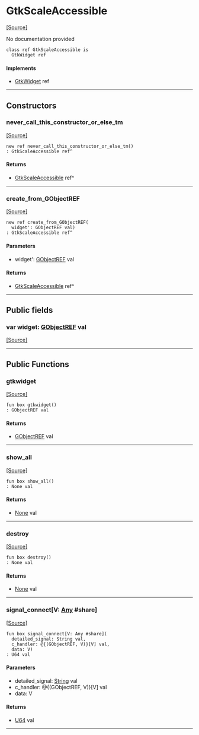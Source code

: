 # GtkScaleAccessible
<span class="source-link">[[Source]](src/gtk3/GtkScaleAccessible.md#L6)</span>

No documentation provided


```pony
class ref GtkScaleAccessible is
  GtkWidget ref
```

#### Implements

* [GtkWidget](gtk3-GtkWidget.md) ref

---

## Constructors

### never_call_this_constructor_or_else_tm
<span class="source-link">[[Source]](src/gtk3/GtkScaleAccessible.md#L13)</span>


```pony
new ref never_call_this_constructor_or_else_tm()
: GtkScaleAccessible ref^
```

#### Returns

* [GtkScaleAccessible](gtk3-GtkScaleAccessible.md) ref^

---

### create_from_GObjectREF
<span class="source-link">[[Source]](src/gtk3/GtkScaleAccessible.md#L16)</span>


```pony
new ref create_from_GObjectREF(
  widget': GObjectREF val)
: GtkScaleAccessible ref^
```
#### Parameters

*   widget': [GObjectREF](gtk3-..-gobject-GObjectREF.md) val

#### Returns

* [GtkScaleAccessible](gtk3-GtkScaleAccessible.md) ref^

---

## Public fields

### var widget: [GObjectREF](gtk3-..-gobject-GObjectREF.md) val
<span class="source-link">[[Source]](src/gtk3/GtkScaleAccessible.md#L10)</span>



---

## Public Functions

### gtkwidget
<span class="source-link">[[Source]](src/gtk3/GtkScaleAccessible.md#L12)</span>


```pony
fun box gtkwidget()
: GObjectREF val
```

#### Returns

* [GObjectREF](gtk3-..-gobject-GObjectREF.md) val

---

### show_all
<span class="source-link">[[Source]](src/gtk3/GtkWidget.md#L4)</span>


```pony
fun box show_all()
: None val
```

#### Returns

* [None](builtin-None.md) val

---

### destroy
<span class="source-link">[[Source]](src/gtk3/GtkWidget.md#L7)</span>


```pony
fun box destroy()
: None val
```

#### Returns

* [None](builtin-None.md) val

---

### signal_connect\[V: [Any](builtin-Any.md) #share\]
<span class="source-link">[[Source]](src/gtk3/GtkWidget.md#L10)</span>


```pony
fun box signal_connect[V: Any #share](
  detailed_signal: String val,
  c_handler: @{(GObjectREF, V)}[V] val,
  data: V)
: U64 val
```
#### Parameters

*   detailed_signal: [String](builtin-String.md) val
*   c_handler: @{(GObjectREF, V)}[V] val
*   data: V

#### Returns

* [U64](builtin-U64.md) val

---

